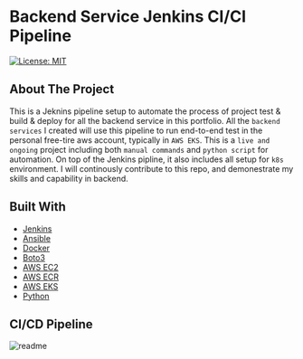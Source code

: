 # Backend Service Jenkins CI/CI Pipeline
[![License: MIT](https://img.shields.io/badge/License-MIT-yellow.svg)](https://opensource.org/licenses/MIT)

## About The Project
This is a Jeknins pipeline setup to automate the process of project test & build & deploy for all the backend service in this portfolio. All the ```backend services``` I created will use this pipeline to run end-to-end test in the personal free-tire aws account, typically in ```AWS EKS```. This is a ```live and ongoing``` project including both ```manual commands``` and ```python script``` for automation. On top of the Jenkins pipline, it also includes all setup for ```k8s``` environment. I will continously contribute to this repo, and demonestrate my skills and capability in backend.  

## Built With
* [Jenkins](https://www.jenkins.io/)
* [Ansible](https://docs.ansible.com/)
* [Docker](https://www.docker.com/)
* [Boto3](https://boto3.amazonaws.com/v1/documentation/api/latest/index.html)
* [AWS EC2](https://aws.amazon.com/pm/ec2/?gclid=Cj0KCQjw-_mvBhDwARIsAA-Q0Q5DAq27oOGG8rixMZ5HumlUxEzfgMfL8yJkJ4izhPX2tHA952NS1PQaAg7AEALw_wcB&trk=8c0f4d22-7932-45ae-9a50-7ec3d0775c47&sc_channel=ps&ef_id=Cj0KCQjw-_mvBhDwARIsAA-Q0Q5DAq27oOGG8rixMZ5HumlUxEzfgMfL8yJkJ4izhPX2tHA952NS1PQaAg7AEALw_wcB:G:s&s_kwcid=AL!4422!3!472464674288!e!!g!!ec2!11346198414!112250790958)
* [AWS ECR](https://aws.amazon.com/ecr/)
* [AWS EKS](https://aws.amazon.com/eks/)
* [Python](https://www.python.org/)

## CI/CD Pipeline
![readme](https://github.com/mlmaster1995/chris-service-portfolio/assets/55723894/7742ddc5-7e87-4cfc-920a-4d5d31e7e68b)

